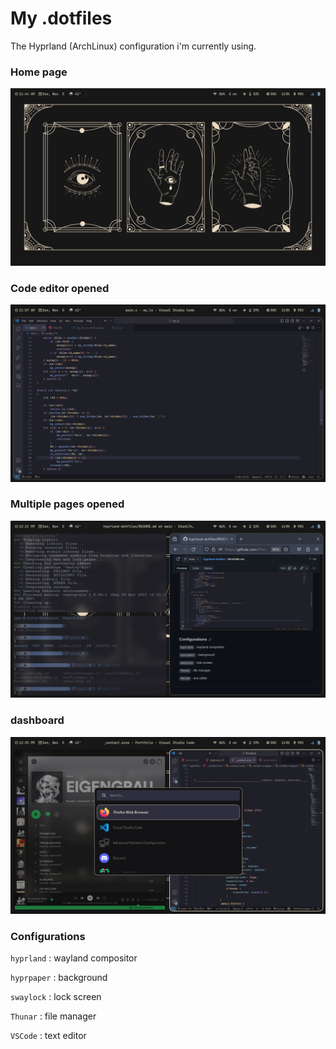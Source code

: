 # My .dotfiles

The Hyprland (ArchLinux) configuration i'm currently using.

### Home page

![image](README-images/home.png)

### Code editor opened

![image](README-images/code.png)

### Multiple pages opened

![image](README-images/multiple.png)

### dashboard

![image](README-images/app2.png)

### Configurations

```hyprland``` : wayland compositor

```hyprpaper``` : background 

```swaylock``` : lock screen

```Thunar``` : file manager

```VSCode``` : text editor

